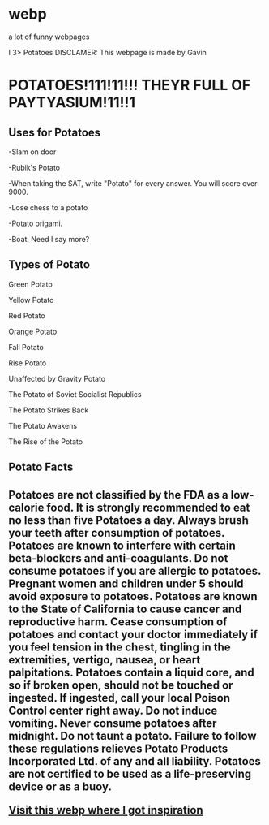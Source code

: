 # webp
a lot of funny webpages 
<!DOCTYPE html>
<html>
<head>
I 3> Potatoes DISCLAMER: This webpage is made by Gavin
</head>
<body>
    <h1>POTATOES!111!11!!! THEYR FULL OF PAYTYASIUM!11!!1</h1>
    <h2>Uses for Potatoes</h2>
    <p>-Slam on door</p> 
    <p>-Rubik's Potato </p>
    <p>-When taking the SAT, write "Potato" for every answer. You will score over 9000.</p>
    <p>-Lose chess to a potato</p>
    <p>-Potato origami.</p>
    <p>-Boat. Need I say more?</p>
    <h2>Types of Potato</h2>
    <p>Green Potato</p>
    <p>Yellow Potato</p>
<p>Red Potato</p>
<p>Orange Potato</p>
<p>Fall Potato</p>
<p>Rise Potato</p>
<p>Unaffected by Gravity Potato</p>
<p>The Potato of Soviet Socialist Republics</p>
<p>The Potato Strikes Back</p>
<p>The Potato Awakens</p>
<p>The Rise of the Potato</p>
<h2>Potato Facts<h2>
<p>Potatoes are not classified by the FDA as a low-calorie food. It is strongly recommended to eat no less than five Potatoes a day. Always brush your teeth after consumption of potatoes. Potatoes are known to interfere with certain beta-blockers and anti-coagulants. Do not consume potatoes if you are allergic to potatoes. Pregnant women and children under 5 should avoid exposure to potatoes. Potatoes are known to the State of California to cause cancer and reproductive harm. Cease consumption of potatoes and contact your doctor immediately if you feel tension in the chest, tingling in the extremities, vertigo, nausea, or heart palpitations. Potatoes contain a liquid core, and so if broken open, should not be touched or ingested. If ingested, call your local Poison Control center right away. Do not induce vomiting. Never consume potatoes after midnight. Do not taunt a potato. Failure to follow these regulations relieves Potato Products Incorporated Ltd. of any and all liability. Potatoes are not certified to be used as a life-preserving device or as a buoy.</p>
    <a href=“https://oniononiononion.github.io”>Visit this webp where I got inspiration</a>
</body>
</html>



